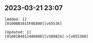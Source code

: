 ## 2023-03-21 23:07
```
[Added: 1]
[0100BB3015F0E800][v65536]

[Updated: 1]
[01001B4011480800][v589824]->[v655360]
```
